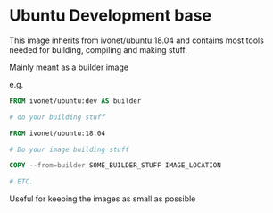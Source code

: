 # Ubuntu Development base

This image inherits from ivonet/ubuntu:18.04 and contains most tools needed for
building, compiling and making stuff.

Mainly meant as a builder image

e.g.

```Dockerfile
FROM ivonet/ubuntu:dev AS builder

# do your building stuff

FROM ivonet/ubuntu:18.04

# Do your image building stuff

COPY --from=builder SOME_BUILDER_STUFF IMAGE_LOCATION

# ETC.
```

Useful for keeping the images as small as possible